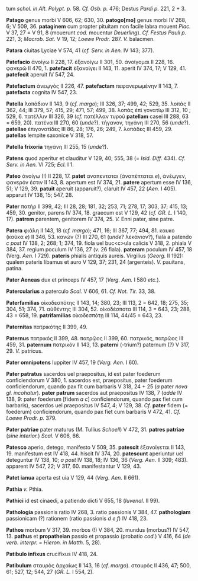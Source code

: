 tum *schol. in Alt. PoIypt. p.* 58. *Cf. Osb. p.* 476; Destus *Pardi p.*
221, 2 + 3.

**Patago** genus morbi V 606, 62; 630, 30. **patogo\[mo\]** genus morbi
IV 268, 6; V 509, 36. **pataginem** cum propter pituitam non facile
labra mouent *Plac.* V 37, 27 = V 91, 8 (mouerunt *cod.* mouentur
*Deuerling*). *Cf. Festus Pauli p.* 221, 3; *Macrob. Sat.* V 19, 12;
*Loewe Prodr.* 287. *V.* balacmen.

**Patara** ciuitas Lyciae V 574, 41 (*cf. Serv. in Aen.* IV 143; 377).

**Patefacio** ἀνοίγω II 228, 17. ἐξανοίγω II 301, 50. ἀνοίγομαι II 228,
16. φανερῶ II 470, 1. **patefacit** ἐξανοίγει II 143, 11. aperit IV 374,
17; V 129, 41. **patefecit** aperuit IV 547, 24.

**Patefactum** ἀνεῳγός II 226, 47. **patefactam** πεφανερωμένην II 143,
7. **patefacta** cognita IV 547, 23.

**Patella** λοπάδιον II 143, 9 (*cf. margo*); III 326, 37; 499, 42;
529, 35. λοπάς II 362, 44; III 379, 57; 415, 29; 471, 57; 499, 38. λοπὰς
ἐπὶ γονατίῳ III 312, 10 ; 529, 6. πατέλλιν III 326, 39 (*cf.* πατέλλαν
τυροῦ **patellam** casei III 288, 63 = 659, 20). πατένα III 270, 60
(*unde*?). τήγανον, τηγάνη III 270, 56 (*unde*?). **patellae**
ἐπιγονατίδες III 86, 28; 176, 26; 249, 7. λοπάδες III 459, 29.
**patellas** lempite saxonice V 318, 57.

**Patella frixoria** τηγάνη III 255, 15 (*unde*?).

**Patens** quod aperitur et clauditur V 129, 40; 555, 38 (= *Isid.
Diff.* 434). *Cf. Serv. in Aen.* VI 725; *Ecl.* I 1.

**Pateo** ἀνοίγω (!) II 228, 17. **patet** αναπενταται (ἀναπέπταται
*e*), ἀνέῳγεν, φανερόν ἐστιν II 143, 8. apertum est IV 374, 21.
**patere** apertum esse IV 136, 51; V 129, 39. **patuit** aperuit
(apparuit?), claruit IV 457, 22 (*Aen.* I 405). apparuit IV 138, 15;
547, 28.

**Pater** πατήρ II 399, 42; III 28, 28; 181, 32; 253, 71; 278, 17; 303,
37; 415, 13; 459, 30. genitor, parens IV 374, 18. graecum est V 129, 42
(*cf. GR. L.* I 140, 17). **patrem** parentem, genitorem IV 374, 25.
*V.* Enni pater, sine patre.

**Patera** φιάλη II 143, 18 (*cf. margo*); 471, 16; III 367, 77; 494,
81. καυκο (καῦκα *e*) II 346, 53. κανών (?) III 270, 61 (*unde*?
λεκάνιον?), fiala a patendo *c post* IV 138, 2; 268; 1; 374, 19. fiola
uel buc\<c\>ula calicis V 318, 2. phiala V 384, 37. regium poculum IV
136, 27 (*v.* 26 fiala). **pateram** poculum IV 457, 18 (Verg. *Aen.* I
729). **pateris** phialis antiquis aureis. Virgilius (*Georg.* II 192):
qualem pateris libamus et auro V 129, 37; 231, 24 (argenteis). *V.*
pauitans, patina.

**Pater Aeneas** dux et princeps IV 457, 17 (*Verg. Aen.* I 580
*etc.*).

**Patercularius** a paterculo *Scal.* V 606, 61. *Cf. Not. Tir.* 33, 38.

**Paterfamilias** οἰκοδεσπότης II 143, 14; 380, 23; III 113, 2 = 642,
18; 275, 35; 304, 51; 374, 71. αὐθέντης III 304, 52. οἰκοδέσποτα III
114, 3 = 643, 23; 288, 43 = 658, 19. **patrifamilias** οἰκοδεσπότῃ III
114, 44/45 = 643, 23.

**Paternitas** πατρικότης II 399, 49.

**Paternus** πατρικός II 399, 48. πατρῷος II 399, 60. πατρικός, πατρῶος
III 459, 31. **paternum** πατρικόν II 143, 13. **paterni** (-trium?)
paternum (?) V 317, 29. *V.* patricus.

**Pater omnipotens** Iuppiter IV 457, 19 (*Verg. Aen.* I 60).

**Pater patratus** sacerdos uel praepositus, id est pater foederum
conficiendorum V 380, 1. sacerdos est, praepositus, pater foederum
conficiendorum, quando pax fit cum barbaris V 318, 24 + 25 (*a* pater
*nova gl. incohatur*). **pater patrum** sacerdos aut praepositus IV
138, 7 (*adde* IV 138, 9: pater foederum \[fidem *a c*\]
conficiendorum, quando pax fiet cum barbaris), sacerdos uel praepositus
IV 547, 4; V 129, 38. *Cf.* **pater** fidem (= foederum) conficiendorum,
quando pax fiet cum barbaris V 472, 41. *Cf. Loewe Prodr. p.* 379.

**Pater patriae** pater maturus (M. Tullius *Schoell*) V 472, 31.
**patres patriae** (*sine interior.*) *Scal.* V 606, 66.

**Patesco** aperio, detego, manifesto V 509, 35. **patescit**
ἐξανοίγεται II 143, 19. manifestum est IV 418, 44. hiscit IV 374, 20.
**patescunt** aperiuntur uel deteguntur IV 138, 10; *a post* IV 138, 18;
IV 136, 36 (*Verg. Aen.* II 309; 483). apparent IV 547, 22; V 317, 60.
manifestantur V 129, 43.

**Patet ianua** aperta est uia V 129, 44 (*Verg. Aen.* II 661).

**Pathia** *v.* Pthia.

**Pathici** id est cinaedi, a patiendo dicti V 655, 18 (*Iuvenal.* II
99).

**Pathologia** passionis ratio IV 268, 3. ratio passionis V 384, 47.
**pathologiam** passionicam (?) rationem (ratio passionis *d e f*) IV
418, 23.

**Pathos** morbum V 317, 39. morbos (!) V 384, 20. mundus (morbus?) IV
547, 13. **pathus** et **propatheian** passio et propassio (probatio
*cod.*) V 416, 64 (*de verb. interpr.* = *Hieron. in Matth.* 5, 28).

**Patibulo infixus** crucifixus IV 418, 24.

**Patibulum** σταυρὸς ἀρχαίως II 143, 16 (*cf. margo*). σταυρός II 436,
47; 500, 61; 527, 12; 544, 27 (*GR. L.* I 554, 2).
